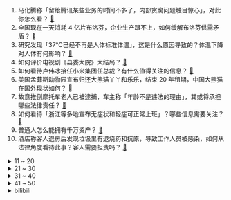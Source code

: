 1. 马化腾称「留给腾讯某些业务的时间不多了，内部贪腐问题触目惊心」，对此你怎么看？ [:link:](https://www.zhihu.com/question/573848431)
2. 全国现在一天消耗 4 亿片布洛芬，企业生产跟不上，如何缓解布洛芬供需矛盾？ [:link:](https://www.zhihu.com/question/573465210)
3. 研究发现「37℃已经不再是人体标准体温」，这是什么原因导致的？体温下降对人体有何影响？ [:link:](https://www.zhihu.com/question/573845872)
4. 如何评价电视剧《县委大院》大结局？ [:link:](https://www.zhihu.com/question/573863179)
5. 如何看待卢伟冰接任小米集团任总裁？有什么值得关注的信息？ [:link:](https://www.zhihu.com/question/573867453)
6. 美国孟菲斯动物园宣布归还大熊猫丫丫和乐乐，结束 20 年租期，中国大熊猫在国外现状如何？ [:link:](https://www.zhihu.com/question/573706058)
7. 故意推倒摩托车老人已被逮捕，车主称「年龄不是违法的理由」，其或将承担哪些法律责任？ [:link:](https://www.zhihu.com/question/573318170)
8. 如何看待「浙江等多地宣布无症状和轻症可正常上班」？哪些信息需要关注？ [:link:](https://www.zhihu.com/question/573270084)
9. 普通人怎么能拥有千万资产？ [:link:](https://www.zhihu.com/question/508253617)
10. 酒店称客人退房后发现垃圾里有退烧药和抗原，导致工作人员被感染，如何从法律角度看待此事？客人需要担责吗？ [:link:](https://www.zhihu.com/question/573053993)
<details>
<summary>11 ~ 20</summary>

11. 报道称中方明年 1 月 3 日将调整入境隔离政策，外交部称「将优化便利相关各项安排」，释放了哪些信息？ [:link:](https://www.zhihu.com/question/573590532)
12. 多地公共机构因严重减员相继暂停线下业务办理，岳阳称「决不能借口阳了不履职」，哪些信息值得关注？ [:link:](https://www.zhihu.com/question/573763333)
13. 目前已经阳了的人都有什么感触？ [:link:](https://www.zhihu.com/question/572710148)
14. 像米山舞那样的画师会被 AI 替代吗? [:link:](https://www.zhihu.com/question/571006783)
15. 俄罗斯防长绍伊古提议扩军「总兵力增至 150 万」，透露了哪些信息？ [:link:](https://www.zhihu.com/question/573719025)
16. 2023年，是买房的好时机吗？ [:link:](https://www.zhihu.com/question/571215001)
17. 如何评价「流浪地球 2」中垂直起降 J20 的设计？ [:link:](https://www.zhihu.com/question/572273398)
18. 婚前的房子，房本是男友一人名字，现在准备装修后结婚，男友家希望我家出装修钱，我应该出吗？ [:link:](https://www.zhihu.com/question/571904089)
19. 如果 RTX3060 是发售价甚至更低，能超越 GTX1060 成为 Steam 使用率最高的显卡吗？ [:link:](https://www.zhihu.com/question/506623192)
20. 不等转阴就返岗复工，有什么风险？会带来哪些危害？ [:link:](https://www.zhihu.com/question/573621967)
</details>
<details>
<summary>21 ~ 30</summary>

21. 成都一法官庭审时称律师说话太快等于「放屁」，原告称刷新认知，如何看待此事件？ [:link:](https://www.zhihu.com/question/573746233)
22. 专家称「北方有症状比例比南方高很多」，如何解读此观点？什么原因导致南北方的这种差异？ [:link:](https://www.zhihu.com/question/573833634)
23. 中印军长级会谈，双方同意「尽早解决剩余问题」，哪些信息值得关注？中印关系又将如何发展？ [:link:](https://www.zhihu.com/question/573850742)
24. 『时代』之后，『经济学人』把大奖 「 2022 年度国家」给了乌克兰，称选择「显而易见」，如何评价？ [:link:](https://www.zhihu.com/question/573584835)
25. 2022年底将至，大盘还会出现反转吗？ [:link:](https://www.zhihu.com/question/572694454)
26. 为什么日漫普遍是黑白的，在他们那发表彩色漫画岂不是很能卷？ [:link:](https://www.zhihu.com/question/557269308)
27. 女子称花两千元考核酸采样员证书，没上岗就失业，警方通报帖子与事实不符，事主已被拘留，哪些信息值得关注？ [:link:](https://www.zhihu.com/question/573203914)
28. 大家真的能接受猫咪上床吗？ [:link:](https://www.zhihu.com/question/442904528)
29. 日本央行调整收益率曲线控制政策，允许长期利率上升，日元大涨，哪些信息值得关注？ [:link:](https://www.zhihu.com/question/573345836)
30. 董方卓称「现在球员在联赛中没有安全感，更不可能会想着变得更好」，如何评价当前联赛环境？ [:link:](https://www.zhihu.com/question/573268056)
</details>
<details>
<summary>31 ~ 40</summary>

31. 你觉得这届世界杯哪些地方像假球？ [:link:](https://www.zhihu.com/question/568785044)
32. 美国宣布向乌克兰提供爱国者导弹，「爱国者」导弹防空系统对于俄罗斯来说意味着什么？哪些信息值得关注？ [:link:](https://www.zhihu.com/question/573836402)
33. Excel中有哪些好用的公式、自定义函数、宏和技巧？ [:link:](https://www.zhihu.com/question/23902175)
34. 你觉得结婚必须买钻戒吗? [:link:](https://www.zhihu.com/question/563789816)
35. 2022 年，你有哪些因为疫情带来的遗憾？ [:link:](https://www.zhihu.com/question/573777648)
36. 新冠好后味觉嗅觉消失怎么办？ [:link:](https://www.zhihu.com/question/572081868)
37. 序列化是将对象转换为字节流，为什么将对象转换为Json字符串也叫序列化？ [:link:](https://www.zhihu.com/question/573374219)
38. 艰难时刻，一线医务工作者们到底正在经历什么？ [:link:](https://www.zhihu.com/question/573716520)
39. 我们的皮肤真的需要那么多护肤品吗？ [:link:](https://www.zhihu.com/question/348143248)
40. 巴黎圣日耳曼拥有梅西、姆巴佩和内马尔，为什么拿不了欧冠？ [:link:](https://www.zhihu.com/question/573036139)
</details>
<details>
<summary>41 ~ 50</summary>

41. 2022 年，你心目中的最佳女团是谁？为什么？ [:link:](https://www.zhihu.com/question/565776640)
42. 刘亦菲获「金莲花」最佳女主角，如何评价刘亦菲的演技？ [:link:](https://www.zhihu.com/question/573619356)
43. 现在黄金首饰哪个牌子比较好？ [:link:](https://www.zhihu.com/question/28160907)
44. 你有哪些想留在 2022 年的问题，对明年有哪些期待？ [:link:](https://www.zhihu.com/question/573586153)
45. 广东开始逆向「抢人」，开展新一年的用工对接，浙江多地发红包留人过年，释放了什么信号？ [:link:](https://www.zhihu.com/question/573721198)
46. 退烧药厂商加班加点生产，多地实施拆零销售，布洛芬巨头股价逼近跌停，退烧药短缺何时缓解？ [:link:](https://www.zhihu.com/question/573468648)
47. 江苏南京购房政策再调整，外地人购房无需社保，二套房首付比例降至四成，将产生哪些影响？哪些信息值得关注？ [:link:](https://www.zhihu.com/question/573837652)
48. 2023 年，美国国债会突破 31.4 万亿美元的法定债务上限吗？ [:link:](https://www.zhihu.com/question/572265855)
49. 新手咨询师为什么反而是接待“比较严重来访者”较多的人？ [:link:](https://www.zhihu.com/question/573107198)
50. 如何评价《电锯人》中的玛奇玛？ [:link:](https://www.zhihu.com/question/413418310)
</details><details>
<summary>bilibili</summary>

1. 这些难道不是全国统一的吗？ [:link:](//www.bilibili.com/video/BV1PR4y1678g)
2. 国风素人改造第一期：今天和老先生重回两千年前的杏坛 [:link:](//www.bilibili.com/video/BV1f14y1N7e5)
3. 《 北 京 烤 鸭 》 [:link:](//www.bilibili.com/video/BV1Ad4y1e7va)
4. 假STEAM把我们和B站告上法庭，索赔100万！？结果居然…… [:link:](//www.bilibili.com/video/BV1c24y1S7Rx)
5. 美国陆军如何在苏军服役？【硬核狠人44】 [:link:](//www.bilibili.com/video/BV1U84y147Rm)
6. 追到贼窝 [:link:](//www.bilibili.com/video/BV1R44y1Z7wY)
7. 2022，看见平凡微光 [:link:](//www.bilibili.com/video/BV1fd4y1Y7Uo)
8. 珍惜眼前人 [:link:](//www.bilibili.com/video/BV1eK411q718)
9. 致敬袁爷爷的模组《稻香》 [:link:](//www.bilibili.com/video/BV1BM411m7Ka)
10. 辣椒致死量！千万别在贵州吃辣椒，一天3顿怕你上瘾... [:link:](//www.bilibili.com/video/BV12G4y1J7Dw)
<details>
<summary>11 ~ 20</summary>

11. 🙂🙂🙂🙂🙂 [:link:](//www.bilibili.com/video/BV1wA411X7Qw)
12. 原来我只是一个简单的支教老师 [:link:](//www.bilibili.com/video/BV1RM41127KD)
13. 今儿去打卡洛杉矶最高楼里的顶级和牛烤肉！这是我今年吃过最豪的饭！#OPPO Find N2# [:link:](//www.bilibili.com/video/BV1b84y1s7UF)
14. 我给国家农业部写了封信 [:link:](//www.bilibili.com/video/BV1g24y1Q72H)
15. 「英雄梦想」Argentina - 2022 [:link:](//www.bilibili.com/video/BV1te4y1L7uf)
16. 奥密克戎你牛波一，把姐烧到41…… [:link:](//www.bilibili.com/video/BV1K44y1f7Bi)
17. 【亮记生物鉴定】网络热传生物鉴定45 [:link:](//www.bilibili.com/video/BV1yV4y1A79U)
18. ⚡砸 坏 化 学 实 验 室⚡ [:link:](//www.bilibili.com/video/BV17g411J7V9)
19. 他咋不阳啊... [:link:](//www.bilibili.com/video/BV1Ev4y1Q72Q)
20. 俺们长大了，这一次，绝不会再让妈妈受伤 [:link:](//www.bilibili.com/video/BV1rM41127LG)
</details>
<details>
<summary>21 ~ 30</summary>

21. 高中永远用不烂的作文素材 [:link:](//www.bilibili.com/video/BV1aD4y1h7Gs)
22. Unity个人独立游戏，求职作品 [:link:](//www.bilibili.com/video/BV1814y1A7eU)
23. 自制钓鱼佬智能快乐竿 [:link:](//www.bilibili.com/video/BV1Mg411J7kp)
24. 发烧41℃，解吟《李凭箜篌引》，代入感很强 [:link:](//www.bilibili.com/video/BV1g84y147Vt)
25. 街头冻梨小摊的冻梨热饮！ [:link:](//www.bilibili.com/video/BV1qG411N7Uk)
26. 开心高兴歌 [:link:](//www.bilibili.com/video/BV1Xe411F7bq)
27. 这就是我变阳的四个阶段 [:link:](//www.bilibili.com/video/BV1f24y1D7EN)
28. 神秘北极圈，迷人的挪威，大自然的宠儿。 [:link:](//www.bilibili.com/video/BV1GV4y1c7nx)
29. 老师全阳了，学校快倒闭了，今天只有一个学生来上学...... [:link:](//www.bilibili.com/video/BV17e411c73A)
30. 家人们，捡了一只猫，这可咋整 [:link:](//www.bilibili.com/video/BV1584y147Km)
</details>
<details>
<summary>31 ~ 40</summary>

31. 【原神】⚡愚 者 何 惧 终 焉⚡ [:link:](//www.bilibili.com/video/BV1xG4y1g7kS)
32. 怎么所有倒霉的事情都让猫猫碰上了！ [:link:](//www.bilibili.com/video/BV1vv4y1Q7mh)
33. 战 狠 I I I [:link:](//www.bilibili.com/video/BV1LV4y1w7Ug)
34. 对不起，我是变态杀手...... [:link:](//www.bilibili.com/video/BV1cg411J7vq)
35. 拉近几十亿公里！普通人用天文望远镜能拍到什么？ [:link:](//www.bilibili.com/video/BV1y84y147YW)
36. 他们居然把游戏里的餐厅搬了出来！甚至连NPC都完美复刻！ [:link:](//www.bilibili.com/video/BV1jG4y1J7DU)
37. 开着凯迪拉克让老人直播卖惨？up主暗访幕后团队！【上集】 [:link:](//www.bilibili.com/video/BV1Je4y1K7cr)
38. 这狗没白养 [:link:](//www.bilibili.com/video/BV19G411P7h4)
39. NewJeans新曲Ditto MV公开 [:link:](//www.bilibili.com/video/BV1he4y1K7nu)
40. 刘谦，在13亿人眼皮底下创造三幕奇迹！【寻找·刘谦】 [:link:](//www.bilibili.com/video/BV1Vd4y1Y7Gd)
</details>
<details>
<summary>41 ~ 50</summary>

41. 哪只羊下的蛋？ [:link:](//www.bilibili.com/video/BV1Lg411J79E)
42. 花1968元整理测评全网“速食早餐”，精选出来的绝对是速食界的扛把子！爆炸好吃！看到=赚到！无广纯分享！ [:link:](//www.bilibili.com/video/BV1aR4y167Nr)
43. 到现在还没阳的人值得被好好珍惜 [:link:](//www.bilibili.com/video/BV1yv4y1Q7g2)
44. 阳了，算工伤吗 [:link:](//www.bilibili.com/video/BV1SG411P7GE)
45. ［我的世界视觉盛宴］这2分半花了我250分钟！ [:link:](//www.bilibili.com/video/BV1LR4y167Ua)
46. 【年度书单】我的2022年度书单，文学类+历史类+哲学类+其他类 [:link:](//www.bilibili.com/video/BV1MG4y1J76L)
47. 土豆这样做，我能吃一吨！ [:link:](//www.bilibili.com/video/BV1GW4y1M7FZ)
48. 烤培根 将就吃 [:link:](//www.bilibili.com/video/BV1Fg411J7qW)
49. 人体的免疫系统是如何战胜流感的？ [:link:](//www.bilibili.com/video/BV1j84y1475b)
50. B站到账4500，花200元买三个大披萨，老婆孩子吃开心 [:link:](//www.bilibili.com/video/BV1uV4y1c7Mw)
</details>
<details>
<summary>51 ~ 60</summary>

51. 都说原声才好，那就继续发原声版吧！没几个赞没人给币也不要紧了…… [:link:](//www.bilibili.com/video/BV1hg411J7yv)
52. “封神的解说！封神的球王！双厨狂喜！真的爱死足球了！” [:link:](//www.bilibili.com/video/BV1gA411R7wu)
53. 上海.云和面馆 厨子探店¥4??? [:link:](//www.bilibili.com/video/BV1JW4y1T7cu)
54. 用布洛芬舞告别2022 [:link:](//www.bilibili.com/video/BV1Td4y1e76h)
55. 我也不想吃宵夜啊，可是它真的太香了。 [:link:](//www.bilibili.com/video/BV1Re411F7b3)
56. 发烧...已经...无所谓了...《最 骚 营 销 号 45》 [:link:](//www.bilibili.com/video/BV1cg411b7YS)
57. 华莱士全系列25种单品大测评！究竟哪款最好吃？ [:link:](//www.bilibili.com/video/BV1FA411X7hz)
58. 对于我来说，饰演憨豆是一种解脱，我既喜欢他又讨厌他 #憨豆先生 [:link:](//www.bilibili.com/video/BV1XK411z78p)
59. 【原神MMD】接住，一定要接住！ [:link:](//www.bilibili.com/video/BV18R4y167bh)
60. 为什么我们的三观这么正？原来以前从广告就开始熏陶了！ [:link:](//www.bilibili.com/video/BV1pA41197Ja)
</details>
<details>
<summary>61 ~ 70</summary>

61. 这些全国都有的连锁店，居然好吃到爆！！！ [:link:](//www.bilibili.com/video/BV1Je411c7DL)
62. 年度嘴角落泪短片，我不信你能坚持看到最后一个！ [:link:](//www.bilibili.com/video/BV1UV4y1c7Hz)
63. 战 术 核 打 击 ！【C4快乐阴人流#36】 [:link:](//www.bilibili.com/video/BV118411n7Wt)
64. 各位同学们，等我妈骂完我，后再给同学们上课！ [:link:](//www.bilibili.com/video/BV1EG411M7Uh)
65. 大堂经理处理不同客诉 [:link:](//www.bilibili.com/video/BV1Y84y147B2)
66. 你为什么抢不到退烧药？什么时候才能买到？10分钟击碎你的缺药焦虑！【洞察社会系列82】 [:link:](//www.bilibili.com/video/BV1z8411n7qZ)
67. 谁不想家里有三个老师呢？教师之一家有三个老师是什么体验 [:link:](//www.bilibili.com/video/BV1jP4y1B7Px)
68. 马儿假装疾驰，给小骑手增加坐骑感 [:link:](//www.bilibili.com/video/BV1yW4y1T7up)
69. 被污名化的他们眼中的世界是什么样的？ [:link:](//www.bilibili.com/video/BV18v4y1Q7Xq)
70. 凡新冠感染在发烧畏寒头痛身痛阶段，一定不要服用清热解毒类的中药，如连花清瘟、抗病毒颗粒等。应用散寒解表类中药，如荆防颗粒、小柴胡颗粒、风寒感冒颗粒等。特提醒！ [:link:](//www.bilibili.com/video/BV1wR4y1r76N)
</details>
<details>
<summary>71 ~ 80</summary>

71. 英国博主：中国放开了 老外怎么看 [:link:](//www.bilibili.com/video/BV1Te411c7jj)
72. 羊村（4） [:link:](//www.bilibili.com/video/BV1NG4y1J7wL)
73. 免疫系统：这把高端局！ [:link:](//www.bilibili.com/video/BV1UP4y1q7J3)
74. Sakura｜DV录像带 [:link:](//www.bilibili.com/video/BV1c84y1t7yW)
75. 我阳性了是吧 [:link:](//www.bilibili.com/video/BV1sG411N7Xc)
76. 英国人如何看待中国人自己起的英文名？ [:link:](//www.bilibili.com/video/BV1LD4y1h7hT)
77. 阳了，但是嘴硬 [:link:](//www.bilibili.com/video/BV18g411J7j3)
78. 【生物化学】新知06 奥密克戎越变越弱是传说 & 免疫逃逸不容小觑别得病 [:link:](//www.bilibili.com/video/BV1D8411p7ci)
79. 齁 甜 紫 薯 奶 冻 [:link:](//www.bilibili.com/video/BV1Ye4y1L75S)
80. “缺德动物在这里！” [:link:](//www.bilibili.com/video/BV13R4y1r7NR)
</details>
<details>
<summary>81 ~ 90</summary>

81. 《玩 原 神 遇 班 主 任》 [:link:](//www.bilibili.com/video/BV1TM411S7Sm)
82. 大咪闷声干大事 懂事的让人心疼 [:link:](//www.bilibili.com/video/BV1xD4y1h7Yh)
83. 世界杯结束了，老丁回归了正常的生活 [:link:](//www.bilibili.com/video/BV1Ee4y1K7v3)
84. 拿过奖的豆腐做法，一口咬下冒汤汁！三分钟就学会~丨小院豆腐 [:link:](//www.bilibili.com/video/BV1HM411m7av)
85. “好利来+哈利波特”联名糕点，究竟是什么味道？ [:link:](//www.bilibili.com/video/BV1TW4y1M7fM)
86. 曾经的山东拉面哥 [:link:](//www.bilibili.com/video/BV1gA411R7Qa)
87. 胡说八道之后轻松多了 [:link:](//www.bilibili.com/video/BV1RA41197DM)
88. 【卢克文工作室】奥密克戎迅速扩张，放开之后我们要如何应对危机？ [:link:](//www.bilibili.com/video/BV1gV4y1c7ov)
89. 1技能三种随机音效，2技能两种随机音效，李白世冠新皮肤是荣耀典藏？ [:link:](//www.bilibili.com/video/BV1F84y1t7RZ)
90. 全体起立！Rick Astley《Never Gonna Give You Up》 千人蹦迪现场 20221215 [:link:](//www.bilibili.com/video/BV1Vv4y1Q7uK)
</details>
<details>
<summary>91 ~ 100</summary>

91. 猫版：宝娟我的嗓子…… [:link:](//www.bilibili.com/video/BV1HG411P7zU)
92. 可能是全球第一的自助餐？龙虾鹅肝鱼子酱无限上！ 能吃回本吗？ [:link:](//www.bilibili.com/video/BV1Mv4y1X78Q)
93. "把女孩带来，债务便一笔勾销"——Bioshock infinite [:link:](//www.bilibili.com/video/BV1aG4y1J77m)
94. 这可能是我离梅西最远的一次，恭喜梅西夺得世界杯冠军！ [:link:](//www.bilibili.com/video/BV1iK411q72C)
95. 阿根廷是个什么国家？ [:link:](//www.bilibili.com/video/BV1i44y1d7zL)
96. 回来带我走吧，我一直在原地 [:link:](//www.bilibili.com/video/BV1sg411J7Py)
97. 【章鱼哥】我是章鱼哥，是一个“失败者”——Something Just Like This [:link:](//www.bilibili.com/video/BV1Y8411G7Ns)
98. 大学老师原神开荒 [:link:](//www.bilibili.com/video/BV1UV4y1c7rw)
99. 剑 魔 玩 家 免 疫 系 统 [:link:](//www.bilibili.com/video/BV1VA411X7Lf)
100. 我算出了汤姆的毛有多少根？b站第一人 [:link:](//www.bilibili.com/video/BV168411n7fy)
</details></details>